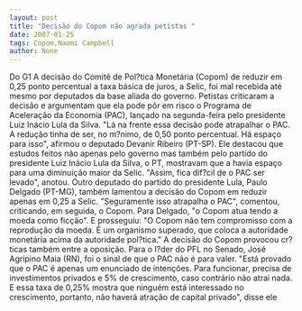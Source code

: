 ```yaml
---
layout: post
title: "Decisão do Copom não agrada petistas "
date: 2007-01-25
tags: Copom,Naomi Campbell
author: None
---
```

Do G1
A decisão do Comitê de Pol?tica Monetária (Copom) de reduzir em 0,25 ponto percentual a taxa básica de juros, a Selic, foi mal recebida até mesmo por deputados da base aliada do governo. Petistas criticaram
 a decisão e argumentam que ela pode pôr em risco o Programa de Aceleração da Economia (PAC), lançado na segunda-feira pelo presidente Luiz Inácio Lula da Silva.
\"Lá na frente essa decisão pode atrapalhar o PAC. A redução tinha de ser, no m?nimo, de 0,50 ponto percentual. Há espaço para isso\", afirmou o deputado Devanir Ribeiro (PT-SP). Ele destacou que estudos feitos não apenas pelo governo mas também pelo partido do presidente Luiz Inácio Lula da Silva, o PT, mostravam que a havia espaço para uma diminuição maior da Selic. \"Assim, fica dif?cil de o PAC ser levado\", anotou.
Outro deputado do partido do presidente Lula, Paulo Delgado (PT-MG), também lamentou a decisão do Copom em reduzir apenas em 0,25 a Selic. \"Seguramente isso atrapalha o PAC\", comentou, criticando, em seguida, o Copom. Para Delgado, \"o Copom atua tendo a moeda como ficção\". E prosseguiu: \"O Copom não tem compromisso com a reprodução da moeda. É um organismo superado, que coloca a autoridade monetária acima da autoridade pol?tica.\" 
A decisão do Copom provocou cr?ticas também entre a oposição. Para o l?der do PFL no Senado, José Agripino Maia (RN), foi o sinal de que o PAC não é para valer. \"Está provado que o PAC é apenas um enunciado de intenções. Para funcionar, precisa de investimentos privados e 5% de crescimento, caso contrário não atrai nada. E essa taxa de 0,25% mostra que ninguém está interessado no crescimento, portanto, não haverá atração de capital privado\", disse ele 